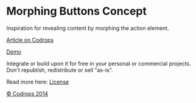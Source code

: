 Morphing Buttons Concept
=========

Inspiration for revealing content by morphing the action element.

[Article on Codrops](http://tympanus.net/codrops/?p=19004)

[Demo](http://tympanus.net/Development/ButtonComponentMorph/)

Integrate or build upon it for free in your personal or commercial projects. Don't republish, redistribute or sell "as-is". 

Read more here: [License](http://tympanus.net/codrops/licensing/)


[© Codrops 2014](http://www.codrops.com)